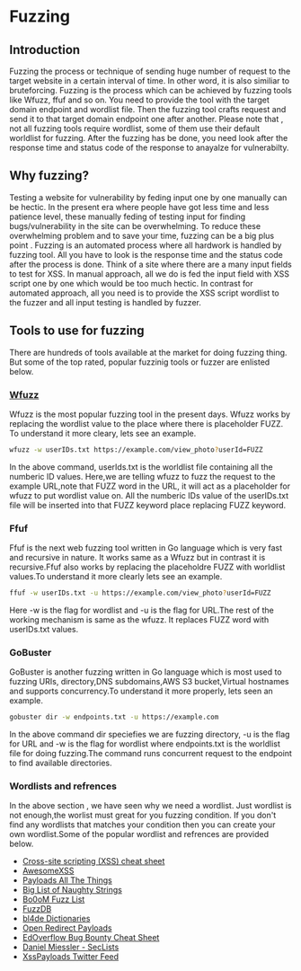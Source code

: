# Fuzzing

## Introduction

Fuzzing the process or technique of sending huge number of request to the target website in a certain interval of time. In other word, it is also similiar to bruteforcing. Fuzzing is the process which can be achieved by fuzzing tools like Wfuzz, ffuf and so on. You need to provide the tool with the target domain endpoint and  wordlist file. Then the fuzzing tool  crafts request and send it to that target domain endpoint one after another. Please note that , not all fuzzing tools require wordlist, some of them use their default worldlist for fuzzing. After the fuzzing has be done, you need look after the response time and status code of the response to anayalze for vulnerabilty.

## Why fuzzing?

Testing a website for vulnerability by feding input one by one manually can be hectic. In the present era where people have got less time and less patience level, these manually feding of testing input for finding bugs/vulnerability in the site can be overwhelming. To reduce these overwhelming problem and to save your time, fuzzing can be a big plus point . Fuzzing is an automated process where all hardwork is handled by fuzzing tool. All you have to look is the response time and the status code after the process is done. Think of a site where there are a many input fields to test for XSS. In manual approach, all we do is fed the input field with XSS script one by one which would be too much hectic. In contrast for automated approach, all you need is to provide the XSS script wordlist to the fuzzer  and all input testing is handled by fuzzer.

## Tools to use for fuzzing

There are hundreds of tools available at the market for doing fuzzing thing. But some of the top rated, popular fuzzinig tools or fuzzer are enlisted below.

### [Wfuzz](https://github.com/xmendez/wfuzz)

Wfuzz is the most popular fuzzing tool in the present days. Wfuzz works by replacing the wordlist value to the place where there is placeholder FUZZ. To understand it more cleary, lets see an example.

```bash
wfuzz -w userIDs.txt https://example.com/view_photo?userId=FUZZ
```

In the above command, userIds.txt is the worldlist file containing all the numberic ID values. Here,we are telling wfuzz to fuzz the request to the example URL,note that FUZZ word in the URL, it will act as a placeholder for wfuzz to put wordlist value on. All the numberic IDs value of the userIDs.txt file will be inserted into that FUZZ keyword place replacing FUZZ keyword.

### Ffuf

Ffuf is the next web fuzzing tool written in Go language which is very fast and recursive in nature. It works same as a Wfuzz but in contrast it is recursive.Ffuf also works by replacing the placeholdre FUZZ with worldlist values.To understand it more clearly lets see an example.

```bash
ffuf -w userIDs.txt -u https://example.com/view_photo?userId=FUZZ
```

Here -w  is the flag for wordlist and -u is the flag for URL.The rest of the working mechanism is same as the wfuzz. It replaces FUZZ word with userIDs.txt values.

### GoBuster

GoBuster is another fuzzing written in Go language which is most used to fuzzing URIs,
directory,DNS subdomains,AWS S3 bucket,Virtual hostnames and supports concurrency.To understand it more properly, lets seen an example.

```bash
gobuster dir -w endpoints.txt -u https://example.com
```

In the above command dir speciefies we are fuzzing directory, -u is the flag for URL and -w is the flag for wordlist where endpoints.txt is the worldlist file for doing fuzzing.The command runs concurrent request to the endpoint to find available directories.

### Wordlists and refrences

In the above section , we have seen why we need a wordlist. Just wordlist is not enough,the worlist must great for you fuzzing condition. If you don't find any wordlists that matches your condition then you can create your own wordlist.Some of the popular wordlist and refrences are provided below.

- [Cross-site scripting (XSS) cheat sheet](https://portswigger.net/web-security/cross-site-scripting/cheat-sheet)
- [AwesomeXSS](https://github.com/s0md3v/AwesomeXSS)
- [Payloads All The Things](https://github.com/swisskyrepo/PayloadsAllTheThings)
- [Big List of Naughty Strings](https://github.com/minimaxir/big-list-of-naughty-strings)
- [Bo0oM Fuzz List](https://github.com/Bo0oM/fuzz.txt)
- [FuzzDB](https://github.com/fuzzdb-project/fuzzdb)
- [bl4de Dictionaries](https://github.com/bl4de/dictionaries)
- [Open Redirect Payloads](https://github.com/cujanovic/Open-Redirect-Payloads)
- [EdOverflow Bug Bounty Cheat Sheet](https://github.com/EdOverflow/bugbounty-cheatsheet)
- [Daniel Miessler - SecLists](https://github.com/danielmiessler/SecLists)
- [XssPayloads Twitter Feed](https://twitter.com/XssPayloads)
